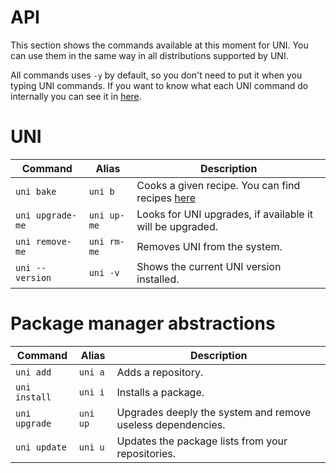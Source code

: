 # API

This section shows the commands available at this moment for UNI. You can use them in the same way in all distributions supported by UNI.

All commands uses `-y` by default, so you don't need to put it when you typing UNI commands. If you want to know what each UNI command do internally you can see it in [here](https://github.com/daltonmenezes/uni/tree/master/src).

# UNI

| Command | Alias | Description |
| --- | --- | --- |
| `uni bake` | `uni b`  | Cooks a given recipe. You can find recipes [here](https://github.com/uni-linux/recipes) |
| `uni upgrade-me` | `uni up-me`  | Looks for UNI upgrades, if available it will be upgraded. |
| `uni remove-me` | `uni rm-me`  | Removes UNI from the system. |
| `uni --version` | `uni -v`  | Shows the current UNI version installed. |

# Package manager abstractions

| Command | Alias | Description |
| --- | --- | --- |
| `uni add` | `uni a`  | Adds a repository. |
| `uni install` | `uni i`  | Installs a package. |
| `uni upgrade` | `uni up`  | Upgrades deeply the system and remove useless dependencies. |
| `uni update` | `uni u`  | Updates the package lists from your repositories. |
